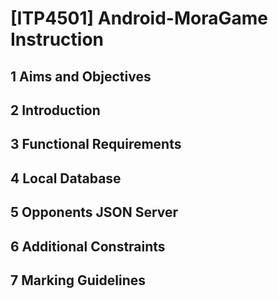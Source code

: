 # [ITP4501] Android-MoraGame Instruction
## 1	Aims and Objectives
## 2	Introduction
## 3	Functional Requirements
## 4	Local Database
## 5	Opponents JSON Server
## 6	Additional Constraints
## 7	Marking Guidelines

